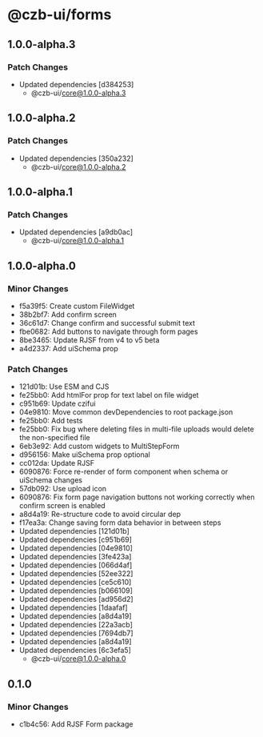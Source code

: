 # @czb-ui/forms

## 1.0.0-alpha.3

### Patch Changes

- Updated dependencies [d384253]
  - @czb-ui/core@1.0.0-alpha.3

## 1.0.0-alpha.2

### Patch Changes

- Updated dependencies [350a232]
  - @czb-ui/core@1.0.0-alpha.2

## 1.0.0-alpha.1

### Patch Changes

- Updated dependencies [a9db0ac]
  - @czb-ui/core@1.0.0-alpha.1

## 1.0.0-alpha.0

### Minor Changes

- f5a39f5: Create custom FileWidget
- 38b2bf7: Add confirm screen
- 36c61d7: Change confirm and successful submit text
- fbe0682: Add buttons to navigate through form pages
- 8be3465: Update RJSF from v4 to v5 beta
- a4d2337: Add uiSchema prop

### Patch Changes

- 121d01b: Use ESM and CJS
- fe25bb0: Add htmlFor prop for text label on file widget
- c951b69: Update czifui
- 04e9810: Move common devDependencies to root package.json
- fe25bb0: Add tests
- fe25bb0: Fix bug where deleting files in multi-file uploads would delete the non-specified file
- 6eb3e92: Add custom widgets to MultiStepForm
- d956156: Make uiSchema prop optional
- cc012da: Update RJSF
- 6090876: Force re-render of form component when schema or uiSchema changes
- 57db092: Use upload icon
- 6090876: Fix form page navigation buttons not working correctly when confirm screen is enabled
- a8d4a19: Re-structure code to avoid circular dep
- f17ea3a: Change saving form data behavior in between steps
- Updated dependencies [121d01b]
- Updated dependencies [c951b69]
- Updated dependencies [04e9810]
- Updated dependencies [3fe423a]
- Updated dependencies [066d4af]
- Updated dependencies [52ee322]
- Updated dependencies [ce5c610]
- Updated dependencies [b066109]
- Updated dependencies [ad956d2]
- Updated dependencies [1daafaf]
- Updated dependencies [a8d4a19]
- Updated dependencies [22a3acb]
- Updated dependencies [7694db7]
- Updated dependencies [a8d4a19]
- Updated dependencies [6c3efa5]
  - @czb-ui/core@1.0.0-alpha.0

## 0.1.0

### Minor Changes

- c1b4c56: Add RJSF Form package
